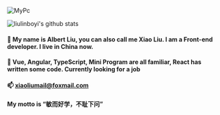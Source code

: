 ![MyPc](https://i.loli.net/2020/09/08/KDwzP5uYBq4acHr.jpg)

![liulinboyi's github stats](https://github-readme-status.vercel.app/api?username=liulinboyi&show_icons=true&hide_border=true)

#### 👋 My name is Albert Liu, you can also call me Xiao Liu. I am a Front-end developer. I live in China now.

#### 🧰 Vue, Angular, TypeScript, Mini Program are all familiar, React has written some code. Currently looking for a job

#### 📫 xiaoliumail@foxmail.com

#### My motto is “敏而好学，不耻下问”

<!--
**liulinboyi/liulinboyi** is a ✨ _special_ ✨ repository because its `README.md` (this file) appears on your GitHub profile.

Here are some ideas to get you started:

- 🔭 I’m currently working on ...
- 🌱 I’m currently learning ...
- 👯 I’m looking to collaborate on ...
- 🤔 I’m looking for help with ...
- 💬 Ask me about ...
- 📫 How to reach me: ...
- 😄 Pronouns: ...
- ⚡ Fun fact: ...
-->

